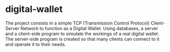 # digital-wallet
The project consists in a simple TCP (Transmission Control Protocol) Client-Server Network to function as a Digital Wallet. Using databases, a server and a client-side program to simulate the workings of a real digital wallet. The server-side program is created so that many clients can connect to it and operate it to their needs.
